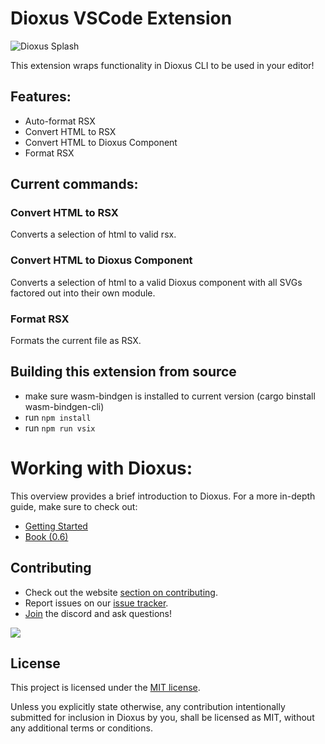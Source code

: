# Dioxus VSCode Extension

![Dioxus Splash](https://github.com/DioxusLabs/dioxus/raw/main/notes/dioxus_splash_8.avif)

This extension wraps functionality in Dioxus CLI to be used in your editor!

## Features:

- Auto-format RSX
- Convert HTML to RSX
- Convert HTML to Dioxus Component
- Format RSX

## Current commands:

### Convert HTML to RSX
Converts a selection of html to valid rsx.

### Convert HTML to Dioxus Component

Converts a selection of html to a valid Dioxus component with all SVGs factored out into their own module.

### Format RSX

Formats the current file as RSX.

## Building this extension from source
- make sure wasm-bindgen is installed to current version (cargo binstall wasm-bindgen-cli)
- run `npm install`
- run `npm run vsix`

# Working with Dioxus:

This overview provides a brief introduction to Dioxus. For a more in-depth guide, make sure to check out:

- [Getting Started](https://dioxuslabs.com/learn/0.7/getting_started)
- [Book (0.6)](https://dioxuslabs.com/learn/0.7/)

## Contributing
- Check out the website [section on contributing](https://dioxuslabs.com/learn/0.7/contributing).
- Report issues on our [issue tracker](https://github.com/dioxuslabs/dioxus/issues).
- [Join](https://discord.gg/XgGxMSkvUM) the discord and ask questions!


<a href="https://github.com/dioxuslabs/dioxus/graphs/contributors">
  <img src="https://contrib.rocks/image?repo=dioxuslabs/dioxus&max=30&columns=10" />
</a>

## License
This project is licensed under the [MIT license].

[mit license]: https://github.com/DioxusLabs/dioxus/blob/master/LICENSE-MIT

Unless you explicitly state otherwise, any contribution intentionally submitted
for inclusion in Dioxus by you, shall be licensed as MIT, without any additional
terms or conditions.
